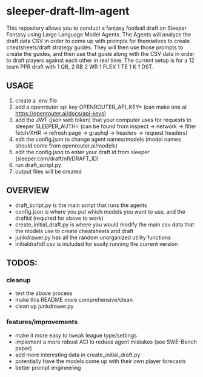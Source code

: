 # sleeper-draft-llm-agent

This repository allows you to conduct a fantasy football draft on Sleeper Fantasy using Large Language Model Agents. The Agents will analyze the draft data CSV in order to come up with prompts for themselves to create cheatsheets/draft strategy guides. They will then use those prompts to create the guides, and then use that guide along with the CSV data in order to draft players against each other in real time. The current setup is for a 12 team PPR draft with 1 QB, 2 RB 2 WR 1 FLEX 1 TE 1 K 1 DST.

## USAGE
1. create a .env file
2. add a openrouter api key OPENROUTER_API_KEY= (can make one at https://openrouter.ai/docs/api-keys)
3. add the JWT (json web token) that your computer uses for requests to sleeper SLEEPER_AUTH= (can be found from inspect -> network -> filter fetch/XHR -> refresh page -> graphql -> headers -> request headers)
4. edit the config.json to change agent names/models (model names should come from openrouter.ai/models)
5. edit the config.json to enter your draft id from sleeper (sleeper.com/draft/nfl/DRAFT_ID)
6. run draft_script.py
7. output files will be created

## OVERVIEW
- draft_script.py is the main script that runs the agents
- config.json is where you put which models you want to use, and the draftid (required for above to work)
- create_initial_draft.py is where you would modify the main csv data that the models use to create cheatsheets and draft
- junkdrawer.py has all the random unorganized utility functions
- initialdraftdf.csv is included for easily running the current version

## TODOS:
### cleanup
- test the above process
- make this README more comprehensive/clean
- clean up junkdrawer.py
### features/improvements
- make it more easy to tweak league type/settings
- implement a more robust ACI to reduce agent mistakes (see SWE-Bench paper)
- add more interesting data in create_initial_draft.py
- potentially have the models come up with their own player forecasts
- better prompt engineering
